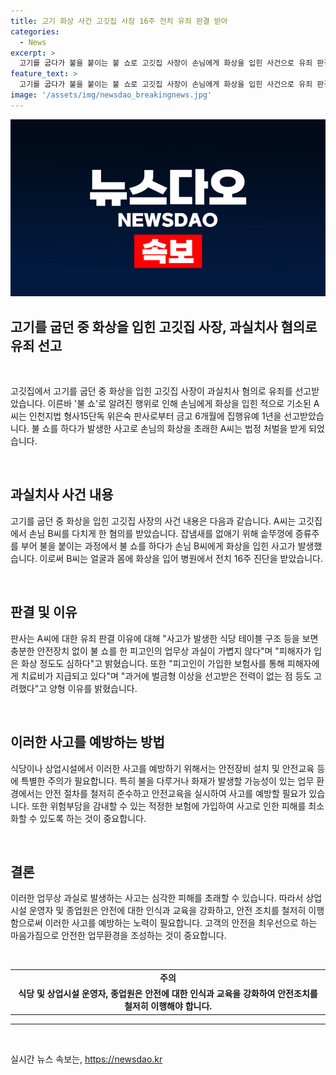 ```yaml
---
title: 고기 화상 사건 고깃집 사장 16주 전치 유죄 판결 받아
categories:
  - News
excerpt: >
  고기를 굽다가 불을 붙이는 불 쇼로 고깃집 사장이 손님에게 화상을 입힌 사건으로 유죄 판결을 받았다. 인천지법은 고기 잡냄새를 없애려다가 솥뚜껑에 증류주를 부어 불을 붙인 결과로 손님을 다친 사고의 업무상 과실을 인정했다. 피해자는 심각한 화상을 입었고, 법원은 안전장치 부재와 피해의 심각성을 고려하여 유죄를 선언했다. 유죄 선고에도 불구하고 보험사를 통해 피해자에게 치료비를 지급하고, 전력이 없는 점 등을 고려하여 집행유예가 결정되었다.
feature_text: >
  고기를 굽다가 불을 붙이는 불 쇼로 고깃집 사장이 손님에게 화상을 입힌 사건으로 유죄 판결을 받았다. 인천지법은 고기 잡냄새를 없애려다가 솥뚜껑에 증류주를 부어 불을 붙인 결과로 손님을 다친 사고의 업무상 과실을 인정했다. 피해자는 심각한 화상을 입었고, 법원은 안전장치 부재와 피해의 심각성을 고려하여 유죄를 선언했다. 유죄 선고에도 불구하고 보험사를 통해 피해자에게 치료비를 지급하고, 전력이 없는 점 등을 고려하여 집행유예가 결정되었다.
image: '/assets/img/newsdao_breakingnews.jpg'
---
```


<p><img src="/assets/img/newsdao_breakingnews.jpg" alt="bookingtag 속보" /></p>

<h2 data-ke-size="size26">고기를 굽던 중 화상을 입힌 고깃집 사장, 과실치사 혐의로 유죄 선고</h2>

<p data-ke-size="size16">&nbsp;</p>

<p>고깃집에서 고기를 굽던 중 화상을 입힌 고깃집 사장이 과실치사 혐의로 유죄를 선고받았습니다. 이른바 '불 쇼'로 알려진 행위로 인해 손님에게 화상을 입힌 적으로 기소된 A씨는 인천지법 형사15단독 위은숙 판사로부터 금고 6개월에 집행유예 1년을 선고받았습니다. 불 쇼를 하다가 발생한 사고로 손님의 화상을 초래한 A씨는 법정 처벌을 받게 되었습니다.</p>

<p data-ke-size="size16">&nbsp;</p>

<h2 data-ke-size="size26">과실치사 사건 내용</h2>

<p data-ke-size="size16">고기를 굽던 중 화상을 입힌 고깃집 사장의 사건 내용은 다음과 같습니다. A씨는 고깃집에서 손님 B씨를 다치게 한 혐의를 받았습니다. 잡냄새를 없애기 위해 솥뚜껑에 증류주를 부어 불을 붙이는 과정에서 불 쇼를 하다가 손님 B씨에게 화상을 입힌 사고가 발생했습니다. 이로써 B씨는 얼굴과 몸에 화상을 입어 병원에서 전치 16주 진단을 받았습니다.</p>

<p data-ke-size="size16">&nbsp;</p>

<h2 data-ke-size="size26">판결 및 이유</h2>

<p data-ke-size="size16">판사는 A씨에 대한 유죄 판결 이유에 대해 "사고가 발생한 식당 테이블 구조 등을 보면 충분한 안전장치 없이 불 쇼를 한 피고인의 업무상 과실이 가볍지 않다"며 "피해자가 입은 화상 정도도 심하다"고 밝혔습니다. 또한 "피고인이 가입한 보험사를 통해 피해자에게 치료비가 지급되고 있다"며 "과거에 벌금형 이상을 선고받은 전력이 없는 점 등도 고려했다"고 양형 이유를 밝혔습니다.</p>

<p data-ke-size="size16">&nbsp;</p>

<h2 data-ke-size="size26">이러한 사고를 예방하는 방법</h2>

<p data-ke-size="size16">식당이나 상업시설에서 이러한 사고를 예방하기 위해서는 안전장비 설치 및 안전교육 등에 특별한 주의가 필요합니다. 특히 불을 다루거나 화재가 발생할 가능성이 있는 업무 환경에서는 안전 절차를 철저히 준수하고 안전교육을 실시하여 사고를 예방할 필요가 있습니다. 또한 위험부담을 감내할 수 있는 적정한 보험에 가입하여 사고로 인한 피해를 최소화할 수 있도록 하는 것이 중요합니다.</p>

<p data-ke-size="size16">&nbsp;</p>

<h2 data-ke-size="size26">결론</h2>

<p data-ke-size="size16">이러한 업무상 과실로 발생하는 사고는 심각한 피해를 초래할 수 있습니다. 따라서 상업시설 운영자 및 종업원은 안전에 대한 인식과 교육을 강화하고, 안전 조치를 철저히 이행함으로써 이러한 사고를 예방하는 노력이 필요합니다. 고객의 안전을 최우선으로 하는 마음가짐으로 안전한 업무환경을 조성하는 것이 중요합니다.</p>

<p data-ke-size="size16">&nbsp;</p>

<table>
    <tbody>
        <tr>
            <td style="text-align: center; height: 17px;"><b>주의</b></td>
        </tr>
        <tr>
            <td style="text-align: center; height: 17px;"><b>식당 및 상업시설 운영자, 종업원은 안전에 대한 인식과 교육을 강화하여 안전조치를 철저히 이행해야 합니다.</b></td>
        </tr>
    </tbody>
</table>

<hr>

<p data-ke-size="size16">&nbsp;</p>
실시간 뉴스 속보는, <a href="https://newsdao.kr" rel="dofollow">https://newsdao.kr</a>


